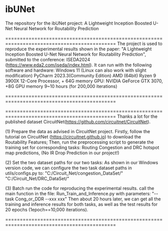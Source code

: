 # ibUNet
The repository for the ibUNet project: A Lightweight Inception Boosted U-Net Neural Network for Routability Prediction

============================================================================================
The project is used to reproduce the experimental results shown in the paper: "A Lightweight Inception Boosted U-Net Neural
Network for Routability Prediction", submitted to the conference: ISEDA2024 (https://www.eda2.com/iseda/index.html).
It can run with the following software and hardware:
Windows 11 (Linux can also work with slight modification)
PyCharm 2023.3(Community Edition)
AMD (64bit) Ryzen 9 3900X 12-Core Processor, + 64G memory
GPU: NVIDIA GeForce GTX 3070, +8G GPU memory
9~10 hours (for 200,000 iterations)

============================================================================================

============================================================================================
Thanks a lot for the published dataset CircuitNet(https://github.com/circuitnet/CircuitNet).

(1) Prepare the data as advised in CircuitNet project.
Firstly, follow the tutorial on CircuitNet (https://circuitnet.github.io) to download the Routability Features;
Then, run the preprocessing script to generate the training set for corresponding tasks: Routing Congestion and DRC hotspot map predictions, (No IR Drop Prediction in our project!) 

(2) Set the two dataset paths for our two tasks:
As shown in our Windows version code, we can configure the two task dataset paths in utils/configs.py to:
"C:/Circuit_Net/congestion_DataSet/"
"C:/Circuit_Net/DRC_DataSet/"

(3) Batch run the code for reproducing the experimental results.
call the main function in the file: Run_Train_and_Inference.py with parameters: "--task Cong_or_DDR --xxx xxx"
Then about 20 hours later, we can get all the training and inference results for both tasks, as well as the test results for 20 epochs (1epoch==10,000 iterations).

============================================================================================

